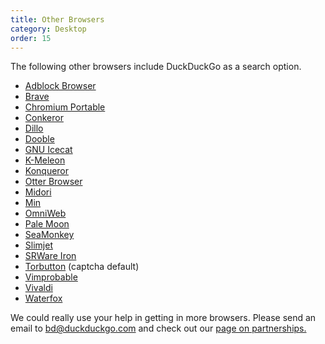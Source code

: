 ```yaml
---
title: Other Browsers
category: Desktop
order: 15
---
```


<p>The following other browsers include DuckDuckGo as a search option.</p>

<ul>
    <li><a href="https://adblockbrowser.org/">Adblock Browser</a></li>
    <li><a href="https://brave.com/">Brave</a></li>
    <li><a href="http://crportable.sourceforge.net/">Chromium Portable</a></li>
    <li><a href="http://conkeror.org/">Conkeror</a></li>
    <li><a href="https://www.dillo.org/">Dillo</a></li>
    <li><a href="http://dooble.sourceforge.net/">Dooble</a></li>
    <li><a href="http://www.gnu.org/software/gnuzilla/">GNU Icecat</a></li>
    <li><a href="http://kmeleon.sourceforge.net/">K-Meleon</a></li>
    <li><a href="https://konqueror.org/">Konqueror</a></li>
    <li><a href="https://otter-browser.org/">Otter Browser</a></li>
    <li><a href="http://twotoasts.de/index.php/midori/">Midori</a></li>
    <li><a href="https://minbrowser.github.io/min/">Min</a></li>
    <li><a href="https://www.omnigroup.com/more/">OmniWeb</a></li>
    <li><a href="http://www.palemoon.org/">Pale Moon</a></li>
    <li><a href="https://www.seamonkey-project.org/">SeaMonkey</a></li>
    <li><a href="http://www.slimjet.com/">Slimjet</a></li>
    <li><a href="http://www.srware.net/en/software_srware_iron.php">SRWare Iron</a></li>
    <li><a href="https://www.torproject.org/torbutton/">Torbutton</a> (captcha
        default)</li>
    <li><a href="https://sourceforge.net/projects/vimprobable/">Vimprobable</a></li>
    <li><a href="https://vivaldi.com">Vivaldi</a></li>
    <li><a href="https://www.waterfoxproject.org/">Waterfox</a></li>
</ul>
<p>
    We could really use your help in getting in more browsers. Please send an
    email to <a href="mailto:bd@duckduckgo.com">bd@duckduckgo.com</a> and check
    out our
    <a href="{{ site.baseurl }}/company/partnerships">page on partnerships.</a>
</p>
